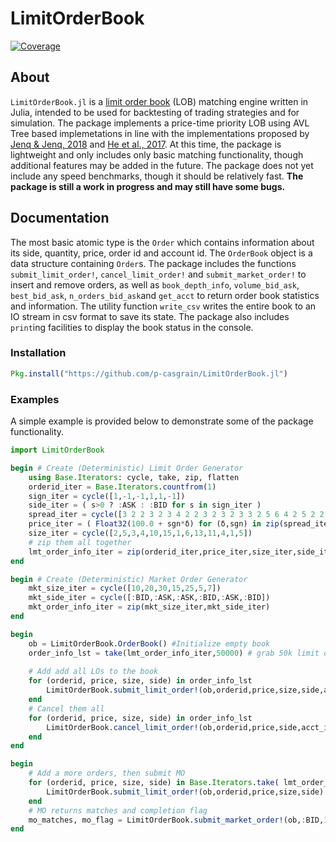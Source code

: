# LimitOrderBook

[![Coverage](https://codecov.io/gh/p-casgrain@github.com/LimitOrderBook.jl/branch/master/graph/badge.svg)](https://codecov.io/gh/p-casgrain@github.com/LimitOrderBook.jl)

## About
`LimitOrderBook.jl` is a [limit order book](https://en.wikipedia.org/wiki/Order_book) (LOB) matching engine written in Julia, intended to be used for backtesting of trading strategies and for simulation. The package implements a price-time priority LOB using AVL Tree based implemetations in line with the implementations proposed by [Jenq \& Jenq, 2018](https://csce.ucmss.com/cr/books/2018/LFS/CSREA2018/FCS3665.pdf) and [He et al., 2017](https://www.doc.ic.ac.uk/~wl/papers/17/fpl17ch.pdf). At this time, the package is lightweight and only includes only basic matching functionality, though additional features may be added in the future. The package does not yet include any speed benchmarks, though it should be relatively fast. __The package is still a work in progress and may still have some bugs.__

## Documentation

The most basic atomic type is the `Order` which contains information about its side, quantity, price, order id and account id. The `OrderBook` object is a data structure containing `Order`s. The package includes the functions `submit_limit_order!`, `cancel_limit_order!` and `submit_market_order!` to insert and remove orders, as well as `book_depth_info`, `volume_bid_ask`, `best_bid_ask`, `n_orders_bid_ask`and `get_acct` to return order book statistics and information. The utility function `write_csv` writes the entire book to an IO stream in csv format to save its state. The package also includes `print`ing facilities to display the book status in the console.

### Installation

``````julia
Pkg.install("https://github.com/p-casgrain/LimitOrderBook.jl")
``````

### Examples

A simple example is provided below to demonstrate some of the package functionality.

````````````julia
import LimitOrderBook

begin # Create (Deterministic) Limit Order Generator
    using Base.Iterators: cycle, take, zip, flatten
    orderid_iter = Base.Iterators.countfrom(1)
    sign_iter = cycle([1,-1,-1,1,1,-1])
    side_iter = ( s>0 ? :ASK : :BID for s in sign_iter )
    spread_iter = cycle([3 2 2 3 2 3 4 2 2 3 2 3 2 3 3 2 5 6 4 2 5 2 2 2]*1e-2)
    price_iter = ( Float32(100.0 + sgn*δ) for (δ,sgn) in zip(spread_iter,sign_iter) )
    size_iter = cycle([2,5,3,4,10,15,1,6,13,11,4,1,5])
    # zip them all together
    lmt_order_info_iter = zip(orderid_iter,price_iter,size_iter,side_iter)
end

begin # Create (Deterministic) Market Order Generator
    mkt_size_iter = cycle([10,20,30,15,25,5,7])
    mkt_side_iter = cycle([:BID,:ASK,:ASK,:BID,:ASK,:BID])
    mkt_order_info_iter = zip(mkt_size_iter,mkt_side_iter)
end

begin
    ob = LimitOrderBook.OrderBook() #Initialize empty book
    order_info_lst = take(lmt_order_info_iter,50000) # grab 50k limit orders
  
    # Add add all LOs to the book
    for (orderid, price, size, side) in order_info_lst
        LimitOrderBook.submit_limit_order!(ob,orderid,price,size,side,acct_id=10101)
    end
    # Cancel them all
    for (orderid, price, size, side) in order_info_lst
        LimitOrderBook.cancel_limit_order!(ob,orderid,price,side,acct_id=10101)
    end
end

begin
    # Add a more orders, then submit MO
    for (orderid, price, size, side) in Base.Iterators.take( lmt_order_info_iter, 500 )
        LimitOrderBook.submit_limit_order!(ob,orderid,price,size,side)
    end
    # MO returns matches and completion flag  
    mo_matches, mo_flag = LimitOrderBook.submit_market_order!(ob,:BID,100)
end


````````````

